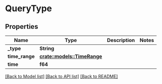 # QueryType

## Properties

Name | Type | Description | Notes
------------ | ------------- | ------------- | -------------
**_type** | **String** |  | 
**time_range** | [**crate::models::TimeRange**](timeRange.md) |  | 
**time** | **f64** |  | 

[[Back to Model list]](../README.md#documentation-for-models) [[Back to API list]](../README.md#documentation-for-api-endpoints) [[Back to README]](../README.md)


